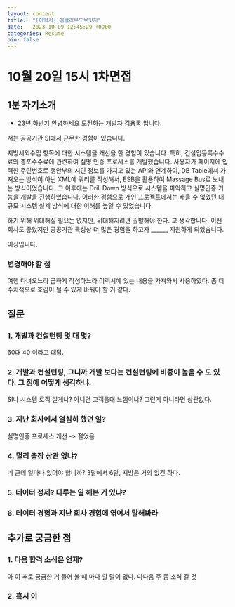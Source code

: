 ```yaml
---
layout: content
title:  "[이력서] 엠클라우드브릿지"
date:   2023-10-09 12:45:29 +0900
categories: Resume
pin: false
---
```


# 10월 20일 15시 1차면접
## 1분 자기소개
- 23년 하반기
안녕하세요 도전하는 개발자 김용록 입니다.

저는 공공기관 SI에서 근무한 경험이 있습니다. 

지방세외수입 항목에 대한 시스템을 개선을 한 경험이 있습니다. 
특히, 건설업등록수수료와 총포수수료에 관련하여 실명 인증 프로세스를 개발했습니다. 사용자가 페이지에 입력한 주민번호로 행안부의 시민 정보를 가지고 있는 API와 연계하여, DB Table에서 가져오는 방식이 아닌 XML에 쿼리를 작성해서, ESB을 활용하여 Massage Bus로 보내는 방식이었습니다. 그 이후에는 Drill Down 방식으로 시스템을 파악하고 실명인증 기능을 개발을 진행하였습니다. 이러한 경험으로 개인 프로젝트에서는 배울 수 없었던 대규모 시스템 설계 방식에 대한 이해를 높일 수 있었습니다.

하기 위해 위대해질 필요는 없지만, 위대해지려면 출발해야 한다. 고 생각합니다.
이전 회사도 좋았지만 공공기관 특성상 더 많은 경험을 하고자 ______ 지원하게 되었습니다.

이상입니다.


### 변경해야 할 점
여행 다녀오느라 급하게 작성하느라 이력서에 있는 내용을 가져와서 사용하였다. 좀 더 수치적으로 호감이 될 수 있게 바꿔야 할 거 같다.


## 질문
### 1. 개발과 컨설턴팅 몇 대 몇?
60대 40 이라고 대답.

### 2. 개발과 컨설턴팅, 그니까 개발 보다는 컨설턴팅에 비중이 높을 수 도 있다. 그 점에 어떻게 생각하냐.
SI나 시스템 로직 설계냐? 아니면 고객응대 느낌이냐?
그런게 아니라면 상관없다.

### 3. 지난 회사에서 열심히 했던 일?
실명인증 프로세스 개선 -> 절었음

### 4. 멀리 출장 상관 없냐?
네 근데 얼마나 있어야 합니까? 3달에서 6달, 지방은 거의 없긴 하다.

### 5. 데이터 정제? 다루는 일 해본 거 있냐?

### 6. 데이터 경험과 지난 회사 경험에 엮어서 말해봐라



## 추가로 궁금한 점
### 1. 다음 합격 소식은 언제?
아 이 추로 궁금한 거 물어 볼 때 마다 할 말이 없다.
다다음 주 쯤 소식 갈 것

### 2. 혹시 이 